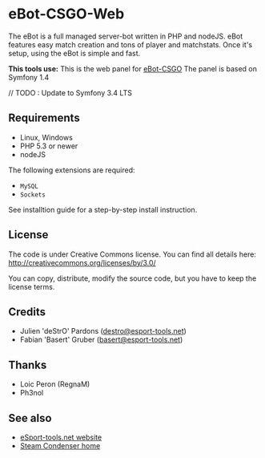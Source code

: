 eBot-CSGO-Web
===================

The eBot is a full managed server-bot written in PHP and nodeJS. eBot features easy match creation and tons of player and matchstats. Once it's setup, using the eBot is simple and fast.

**This tools use:**
This is the web panel for [eBot-CSGO](https://github.com/deStrO/eBot-CSGO)
The panel is based on Symfony 1.4

// TODO : Update to Symfony 3.4 LTS

## Requirements
* Linux, Windows
* PHP 5.3 or newer
* nodeJS

The following extensions are required:
* `MySQL`
* `Sockets`

See installtion guide for a step-by-step install instruction.

## License
The code is under Creative Commons license. You can find all details here: http://creativecommons.org/licenses/by/3.0/

You can copy, distribute, modify the source code, but you have to keep the license terms.

## Credits
* Julien 'deStrO' Pardons (destro@esport-tools.net)
* Fabian 'Basert' Gruber (basert@esport-tools.net)

## Thanks
* Loic Peron (RegnaM)
* Ph3nol

## See also
* [eSport-tools.net website](http://www.esport-tools.net/)
* [Steam Condenser home](https://koraktor.de/steam-condenser)
